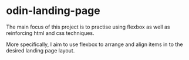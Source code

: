 # odin-landing-page

The main focus of this project is to practise using flexbox as well as reinforcing html and css techniques.

More specifically, I aim to use flexbox to arrange and align items in to the desired landing page layout.
